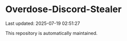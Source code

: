 # Overdose-Discord-Stealer

Last updated: 2025-07-19 02:51:27

This repository is automatically maintained.

